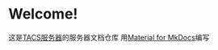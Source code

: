 # Welcome!
这是[TACS服务器](tacserver.com)的服务器文档仓库
用[Material for MkDocs](https://squidfunk.github.io/mkdocs-material/)编写